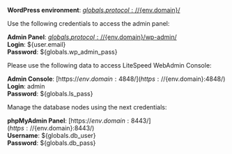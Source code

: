 **WordPress environment**: [${globals.protocol}://${env.domain}/](${globals.protocol}://${env.domain}/)

Use the following credentials to access the admin panel:

**Admin Panel**: [${globals.protocol}://${env.domain}/wp-admin/](${globals.protocol}://${env.domain}/wp-admin/)  
**Login**: ${user.email}  
**Password**: ${globals.wp_admin_pass}  

Please use the following data to access LiteSpeed WebAdmin Console:

**Admin Console**: [https://${env.domain}:4848/](https://${env.domain}:4848/)   
**Login**: admin    
**Password**: ${globals.ls_pass}  

Manage the database nodes using the next credentials:

**phpMyAdmin Panel**: [https://${env.domain}:8443/](https://${env.domain}:8443/)  
**Username**: ${globals.db_user}    
**Password**: ${globals.db_pass}  
